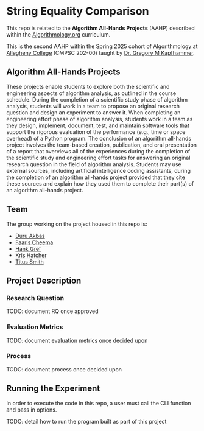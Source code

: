 # String Equality Comparison

This repo is related to the **Algorithm All-Hands Projects** (AAHP) described within the [Algorithmology.org](https://algorithmology.org/) curriculum.

This is the second AAHP within the Spring 2025 cohort of Algorithmology at [Allegheny College](https://sites.allegheny.edu/computer-science/) (CMPSC 202-00) taught by [Dr. Gregory M Kapfhammer](https://github.com/gkapfham).

## Algorithm All-Hands Projects

These projects enable students to explore both the scientific and engineering aspects of algorithm analysis, as outlined in the course schedule. During the completion of a scientific study phase of algorithm analysis, students will work in a team to propose an original research question and design an experiment to answer it. When completing an engineering effort phase of algorithm analysis, students work in a team as they design, implement, document, test, and maintain software tools that support the rigorous evaluation of the performance (e.g., time or space overhead) of a Python program. The conclusion of an algorithm all-hands project involves the team-based creation, publication, and oral presentation of a report that overviews all of the experiences during the completion of the scientific study and engineering effort tasks for answering an original research question in the field of algorithm analysis. Students may use external sources, including artificial intelligence coding assistants, during the completion of an algorithm all-hands project provided that they cite these sources and explain how they used them to complete their part(s) of an algorithm all-hands project.

## Team

The group working on the project housed in this repo is:

* [Duru Akbas](https://github.com/duruakbas)
* [Faaris Cheema](https://github.com/Faarisc)
* [Hank Gref](https://github.com/hankgref)
* [Kris Hatcher](https://github.com/krishatcher)
* [Titus Smith](https://github.com/TitusSmith33)

## Project Description

### Research Question

TODO: document RQ once approved

### Evaluation Metrics

TODO: document evaluation metrics once decided upon

### Process

TODO: document process once decided upon

## Running the Experiment

In order to execute the code in this repo, a user must call the CLI function and pass in options.

TODO: detail how to run the program built as part of this project

